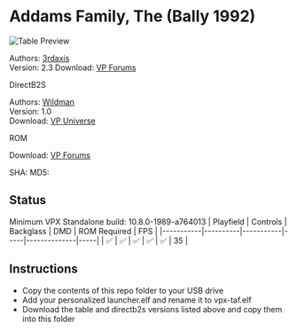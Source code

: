 # Addams Family, The (Bally 1992)

![Table Preview](https://vpuniverse.com/screenshots/monthly_2024_06/addamsdesktop_2441.png.e9c41c4b9277a88ed69730e3f8a64e03.png)

Authors: [3rdaxis](https://www.vpforums.org/index.php?s=4cdd23adf9b1cb8f10b8a3c848ce0ae0&showuser=91493)  
Version: 2.3
Download: [VP Forums](https://www.vpforums.org/index.php?app=downloads&showfile=15693)

DirectB2S

Authors: [Wildman](https://vpuniverse.com/profile/5-wildman/)  
Version: 1.0  
Download: [VP Universe](https://vpuniverse.com/files/file/2468-the-addams-family-bally-1992/)

ROM

Download: [VP Forums](https://www.vpforums.org/index.php?app=downloads&showfile=1226)

SHA: 
MD5: 

## Status 

Minimum VPX Standalone build: 10.8.0-1989-a764013
| Playfield | Controls | Backglass | DMD | ROM Required | FPS | 
|-----------|----------|-----------|-----|--------------|-----|
| :white_check_mark: | :white_check_mark: | :white_check_mark: | :white_check_mark: | :white_check_mark: | 35 |

## Instructions

- Copy the contents of this repo folder to your USB drive
- Add your personalized launcher.elf and rename it to vpx-taf.elf
- Download the table and directb2s versions listed above and copy them into this folder